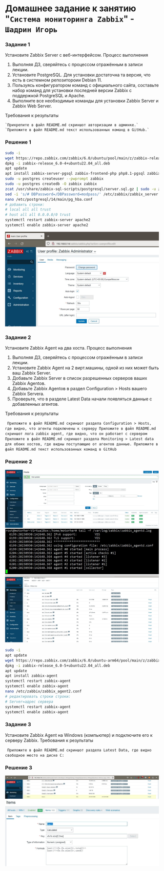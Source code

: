 # Домашнее задание к занятию "`Система мониторинга Zabbix`" - `Шадрин Игорь`


### Задание 1

Установите Zabbix Server с веб-интерфейсом.
Процесс выполнения

1.    Выполняя ДЗ, сверяйтесь с процессом отражённым в записи лекции.
2.  Установите PostgreSQL. Для установки достаточна та версия, что есть в системном репозитороии Debian 11.
3.    Пользуясь конфигуратором команд с официального сайта, составьте набор команд для установки последней версии Zabbix с поддержкой PostgreSQL и Apache.
4.    Выполните все необходимые команды для установки Zabbix Server и Zabbix Web Server.

Требования к результаты

    `Прикрепите в файл README.md скриншот авторизации в админке.`
    `Приложите в файл README.md текст использованных команд в GitHub.`

### Решение 1
```bash
sudo -i
wget https://repo.zabbix.com/zabbix/6.0/ubuntu/pool/main/z/zabbix-release/zabbix-release_6.0-4+ubuntu22.04_all.deb
dpkg -i zabbix-release_6.0-4+ubuntu22.04_all.deb
apt update
apt install zabbix-server-pgsql zabbix-frontend-php php8.1-pgsql zabbix-apache-conf zabbix-sql-scripts zabbix-agent
sudo -u postgres createuser --pwprompt zabbix
sudo -u postgres createdb -O zabbix zabbix 
zcat /usr/share/zabbix-sql-scripts/postgresql/server.sql.gz | sudo -u zabbix psql zabbix 
sed -i 's/# DBPassword=/DBPassword=modpass/' /etc/zabbix/zabbix_server.conf
nano /etc/postgresql/14/main/pg_hba.conf
# добавить строки: 
# local all all trust
# host all all 0.0.0.0/0 trust
systemctl restart zabbix-server apache2
systemctl enable zabbix-server apache2 
```
![авториация в админке](img/Clipboard01.jpg)

### Задание 2

 Установите Zabbix Agent на два хоста.
Процесс выполнения

1.    Выполняя ДЗ, сверяйтесь с процессом отражённым в записи лекции.
2.    Установите Zabbix Agent на 2 вирт.машины, одной из них может быть ваш Zabbix Server.
3.    Добавьте Zabbix Server в список разрешенных серверов ваших Zabbix Agentов.
4.    Добавьте Zabbix Agentов в раздел Configuration > Hosts вашего Zabbix Servera.
5.    Проверьте, что в разделе Latest Data начали появляться данные с добавленных агентов.

Требования к результаты

   ` Приложите в файл README.md скриншот раздела Configuration > Hosts, где видно, что агенты подключены к серверу
    Приложите в файл README.md скриншот лога zabbix agent, где видно, что он работает с сервером
    Приложите в файл README.md скриншот раздела Monitoring > Latest data для обоих хостов, где видны поступающие от агентов данные.
    Приложите в файл README.md текст использованных команд в GitHub`

### Решение 2
![conf hosts](img/Clipboard02.jpg)
![zab agent](img/Clipboard03.jpg)
![mon latest data](img/Clipboard04.jpg)
```bash
sudo -i
apt update
wget https://repo.zabbix.com/zabbix/6.0/ubuntu-arm64/pool/main/z/zabbix-release/zabbix-release_6.0-5+ubuntu22.04_all.deb
dpkg -i zabbix-release_6.0-5+ubuntu22.04_all.deb
apt update 
apt install zabbix-agent
systemctl restart zabbix-agent
systemctl enable zabbix-agent 
nano /etc/zabbix/zabbix_agent2.conf
# редактировать строки строки: 
# Server=адрес сервера
systemctl restart zabbix-agent
systemctl enable zabbix-agent
```
### Задание 3

Установите Zabbix Agent на Windows (компьютер) и подключите его к серверу Zabbix.
Требования к результаты

   ` Приложите в файл README.md скриншот раздела Latest Data, где видно свободное место на диске C:`
### Решение 3

![free space1](img/Clipboard06.jpg)
![free space2](img/Clipboard07.jpg)